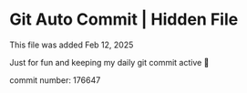 # Git Auto Commit | Hidden File

This file was added Feb 12, 2025

Just for fun and keeping my daily git commit active 🤪

commit number: 176647

